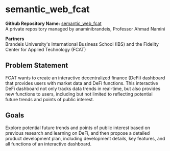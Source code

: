 # semantic_web_fcat

**Github Repository Name:** <u>semantic_web_fcat</u> <br>
A private repository managed by anaminibrandeis, Professor Ahmad Namini

**Partners** <br>
Brandeis University's International Business School (IBS) and 
the Fidelity Center for Applied Technology (FCAT)
 
## Problem Statement 
FCAT wants to create an interactive decentralized finance (DeFi) dashboard 
that provides users with market data and DeFi functions. This interactive 
DeFi dashboard not only tracks data trends in real-time, but also provides 
new functions to users, including but not limited to reflecting potential 
future trends and points of public interest.

## Goals
Explore potential future trends and points of public interest based on 
previous research and learning on DeFi, and then propose a detailed 
product development plan, including development details, key features, and 
all functions of an interactive dashboard. 

